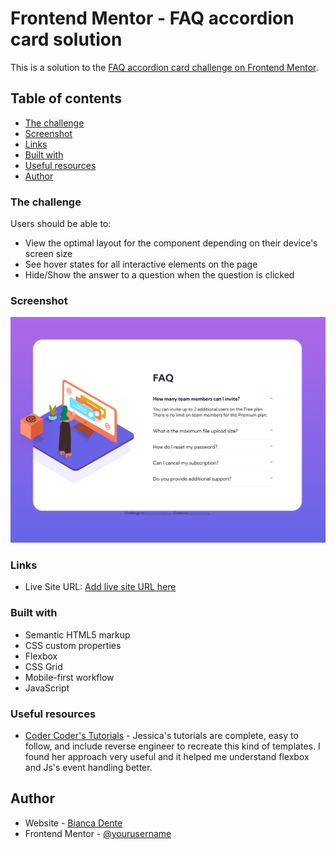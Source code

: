 # Frontend Mentor - FAQ accordion card solution

This is a solution to the [FAQ accordion card challenge on Frontend Mentor](https://www.frontendmentor.io/challenges/faq-accordion-card-XlyjD0Oam). 

## Table of contents

  - [The challenge](#the-challenge)
  - [Screenshot](#screenshot)
  - [Links](#links)
  - [Built with](#built-with)
  - [Useful resources](#useful-resources)
- [Author](#author)

### The challenge

Users should be able to:

- View the optimal layout for the component depending on their device's screen size
- See hover states for all interactive elements on the page
- Hide/Show the answer to a question when the question is clicked

### Screenshot

![screenshot](/images/screenshot.png)


### Links

- Live Site URL: [Add live site URL here](https://biancadente.github.io/FAQ-accordion-challenge/)


### Built with

- Semantic HTML5 markup
- CSS custom properties
- Flexbox
- CSS Grid
- Mobile-first workflow
- JavaScript


### Useful resources

- [Coder Coder's Tutorials](https://www.youtube.com/channel/UCzNf0liwUzMN6_pixbQlMhQ) - Jessica's tutorials are complete, easy to follow, and include reverse engineer to recreate this kind of templates. I found her approach very useful and it helped me understand flexbox and Js's event handling better.


## Author

- Website - [Bianca Dente](https://github.com/biancadente)
- Frontend Mentor - [@yourusername](https://www.frontendmentor.io/profile/biancadente)
